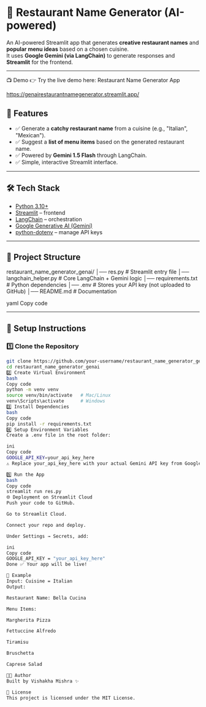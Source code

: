 # 🍴 Restaurant Name Generator (AI-powered)

An AI-powered Streamlit app that generates **creative restaurant names** and **popular menu ideas** based on a chosen cuisine.  
It uses **Google Gemini (via LangChain)** to generate responses and **Streamlit** for the frontend.

---
📺 Demo
👉 Try the live demo here: Restaurant Name Generator App

https://genairestaurantnamegenerator.streamlit.app/


## 🚀 Features
- ✅ Generate a **catchy restaurant name** from a cuisine (e.g., "Italian", "Mexican").  
- ✅ Suggest a **list of menu items** based on the generated restaurant name.  
- ✅ Powered by **Gemini 1.5 Flash** through LangChain.  
- ✅ Simple, interactive Streamlit interface.  

---

## 🛠️ Tech Stack
- [Python 3.10+](https://www.python.org/)  
- [Streamlit](https://streamlit.io/) – frontend  
- [LangChain](https://www.langchain.com/) – orchestration  
- [Google Generative AI (Gemini)](https://ai.google.dev/)  
- [python-dotenv](https://pypi.org/project/python-dotenv/) – manage API keys  

---

## 📂 Project Structure
restaurant_name_generator_genai/
│── res.py # Streamlit entry file
│── langchain_helper.py # Core LangChain + Gemini logic
│── requirements.txt # Python dependencies
│── .env # Stores your API key (not uploaded to GitHub)
│── README.md # Documentation

yaml
Copy code

---

## 🔑 Setup Instructions

### 1️⃣ Clone the Repository
```bash
git clone https://github.com/your-username/restaurant_name_generator_genai.git
cd restaurant_name_generator_genai
2️⃣ Create Virtual Environment
bash
Copy code
python -m venv venv
source venv/bin/activate   # Mac/Linux
venv\Scripts\activate      # Windows
3️⃣ Install Dependencies
bash
Copy code
pip install -r requirements.txt
4️⃣ Setup Environment Variables
Create a .env file in the root folder:

ini
Copy code
GOOGLE_API_KEY=your_api_key_here
⚠️ Replace your_api_key_here with your actual Gemini API key from Google AI Studio.

5️⃣ Run the App
bash
Copy code
streamlit run res.py
🌐 Deployment on Streamlit Cloud
Push your code to GitHub.

Go to Streamlit Cloud.

Connect your repo and deploy.

Under Settings → Secrets, add:

ini
Copy code
GOOGLE_API_KEY = "your_api_key_here"
Done ✅ Your app will be live!

📸 Example
Input: Cuisine = Italian
Output:

Restaurant Name: Bella Cucina

Menu Items:

Margherita Pizza

Fettuccine Alfredo

Tiramisu

Bruschetta

Caprese Salad

🧑‍💻 Author
Built by Vishakha Mishra ✨

📜 License
This project is licensed under the MIT License.



